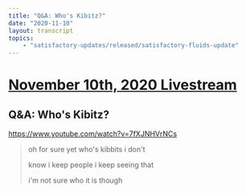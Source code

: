 ```yaml
---
title: "Q&A: Who's Kibitz?"
date: "2020-11-10"
layout: transcript
topics:
    - "satisfactory-updates/released/satisfactory-fluids-update"
---
```

# [November 10th, 2020 Livestream](../2020-11-10.md)
## Q&A: Who's Kibitz?
https://www.youtube.com/watch?v=7fXJNHVrNCs
> oh for sure yet who's kibbits i don't
> 
> know i keep people i keep seeing that
> 
> i'm not sure who it is though
> 
